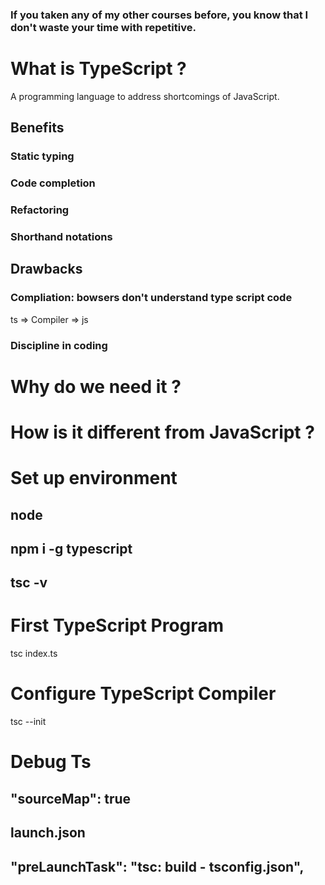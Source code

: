 ### If you taken any of my other courses before, you know that I don't waste your time with repetitive.

# What is TypeScript ?
A programming language to address shortcomings of JavaScript.

## Benefits
### Static typing
### Code completion
### Refactoring
### Shorthand notations

## Drawbacks
### Compliation: bowsers don't understand type script code
ts => Compiler => js
### Discipline in coding

# Why do we need it ?
# How is it different from JavaScript ?

# Set up environment
## node
## npm i -g typescript
## tsc -v

# First TypeScript Program
tsc index.ts

# Configure TypeScript Compiler
tsc --init

# Debug Ts
## "sourceMap": true
## launch.json
## "preLaunchTask": "tsc: build - tsconfig.json",


